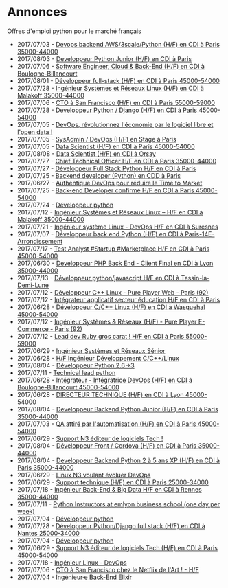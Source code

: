 # Annonces

Offres d'emploi python pour le marché français

* 2017/07/03 - [Devops backend AWS/3scale/Python (H/F) en CDI à Paris 35000-44000](http://www.pyjobs.fr/jobs/details/5803/devops-backend-aws-3scale-python-h-f-en-cdi-a-paris-35000-44000 "Devops backend AWS/3scale/Python (H/F) en CDI à Paris 35000-44000")
* 2017/08/03 - [Developpeur Python Junior (H/F) en CDI à Paris](http://www.pyjobs.fr/jobs/details/5837/developpeur-python-junior-h-f-en-cdi-a-paris "Developpeur Python Junior (H/F) en CDI à Paris")
* 2017/07/06 - [Software Engineer, Cloud & Back-End (H/F) en CDI à Boulogne-Billancourt](http://www.pyjobs.fr/jobs/details/5813/software-engineer-cloud-back-end-h-f-en-cdi-a-boulogne-billancourt "Software Engineer, Cloud & Back-End (H/F) en CDI à Boulogne-Billancourt")
* 2017/08/01 - [Développeur full-stack (H/F) en CDI à Paris 45000-54000](http://www.pyjobs.fr/jobs/details/5836/developpeur-full-stack-h-f-en-cdi-a-paris-45000-54000 "Développeur full-stack (H/F) en CDI à Paris 45000-54000")
* 2017/07/28 - [Ingénieur Systèmes et Réseaux Linux (H/F) en CDI à Malakoff 35000-44000](http://www.pyjobs.fr/jobs/details/5834/ingenieur-systemes-et-reseaux-linux-h-f-en-cdi-a-malakoff-35000-44000 "Ingénieur Systèmes et Réseaux Linux (H/F) en CDI à Malakoff 35000-44000")
* 2017/07/06 - [CTO à San Francisco (H/F) en CDI à Paris 55000-59000](http://www.pyjobs.fr/jobs/details/5812/cto-a-san-francisco-h-f-en-cdi-a-paris-55000-59000 "CTO à San Francisco (H/F) en CDI à Paris 55000-59000")
* 2017/07/28 - [Developpeur Python / Django (H/F) en CDI à Paris 45000-54000](http://www.pyjobs.fr/jobs/details/5833/developpeur-python-django-h-f-en-cdi-a-paris-45000-54000 "Developpeur Python / Django (H/F) en CDI à Paris 45000-54000")
* 2017/07/05 - [DevOps, révolutionnez l'économie par le logiciel libre et l'open data !](http://www.pyjobs.fr/jobs/details/5811/devops-revolutionnez-leconomie-par-le-logiciel-libre-et-lopen-data "DevOps, révolutionnez l'économie par le logiciel libre et l'open data !")
* 2017/07/05 - [SysAdmin / DevOps (H/F) en Stage à Paris](http://www.pyjobs.fr/jobs/details/5809/sysadmin-devops-h-f-en-stage-a-paris "SysAdmin / DevOps (H/F) en Stage à Paris")
* 2017/07/05 - [Data Scientist (H/F) en CDI à Paris 45000-54000](http://www.pyjobs.fr/jobs/details/5810/data-scientist-h-f-en-cdi-a-paris-45000-54000 "Data Scientist (H/F) en CDI à Paris 45000-54000")
* 2017/08/08 - [Data Scientist (H/F) en CDI à Orsay](http://www.pyjobs.fr/jobs/details/5842/data-scientist-h-f-en-cdi-a-orsay "Data Scientist (H/F) en CDI à Orsay")
* 2017/07/27 - [Chief Technical Officer H/F en CDI à Paris 35000-44000](http://www.pyjobs.fr/jobs/details/5831/chief-technical-officer-h-f-en-cdi-a-paris-35000-44000 "Chief Technical Officer H/F en CDI à Paris 35000-44000")
* 2017/07/27 - [Développeur Full Stack Python H/F en CDI à Paris](http://www.pyjobs.fr/jobs/details/5832/developpeur-full-stack-python-h-f-en-cdi-a-paris "Développeur Full Stack Python H/F en CDI à Paris")
* 2017/07/25 - [Backend developer (Python) en CDD à Paris](http://www.pyjobs.fr/jobs/details/5830/backend-developer-python-en-cdd-a-paris "Backend developer (Python) en CDD à Paris")
* 2017/06/27 - [Authentique DevOps pour réduire le Time to Market](http://www.pyjobs.fr/jobs/details/5790/authentique-devops-pour-reduire-le-time-to-market "Authentique DevOps pour réduire le Time to Market")
* 2017/07/25 - [Back-end Developer confirmé H/F en CDI à Paris 45000-54000](http://www.pyjobs.fr/jobs/details/5829/back-end-developer-confirme-h-f-en-cdi-a-paris-45000-54000 "Back-end Developer confirmé H/F en CDI à Paris 45000-54000")
* 2017/07/24 - [Développeur python](http://www.pyjobs.fr/jobs/details/5828/developpeur-python "Développeur python")
* 2017/07/12 - [Ingénieur Systèmes et Réseaux Linux – H/F en CDI à Malakoff 35000-44000](http://www.pyjobs.fr/jobs/details/5822/ingenieur-systemes-et-reseaux-linux-h-f-en-cdi-a-malakoff-35000-44000 "Ingénieur Systèmes et Réseaux Linux – H/F en CDI à Malakoff 35000-44000")
* 2017/07/21 - [Ingénieur système Linux - DevOps H/F en CDI à Suresnes](http://www.pyjobs.fr/jobs/details/5827/ingenieur-systeme-linux-devops-h-f-en-cdi-a-suresnes "Ingénieur système Linux - DevOps H/F en CDI à Suresnes")
* 2017/07/07 - [Développeur  back end Python (H/F) en CDI à Paris-14E-Arrondissement](http://www.pyjobs.fr/jobs/details/5815/developpeur-back-end-python-h-f-en-cdi-a-paris-14e-arrondissement "Développeur  back end Python (H/F) en CDI à Paris-14E-Arrondissement")
* 2017/07/17 - [Test Analyst #Startup #Marketplace H/F en CDI à Paris 45000-54000](http://www.pyjobs.fr/jobs/details/5824/test-analyst-startup-marketplace-h-f-en-cdi-a-paris-45000-54000 "Test Analyst #Startup #Marketplace H/F en CDI à Paris 45000-54000")
* 2017/06/30 - [Developpeur PHP Back End - Client Final en CDI à Lyon 35000-44000](http://www.pyjobs.fr/jobs/details/5802/developpeur-php-back-end-client-final-en-cdi-a-lyon-35000-44000 "Developpeur PHP Back End - Client Final en CDI à Lyon 35000-44000")
* 2017/07/13 - [Développeur python/javascript H/F en CDI à Tassin-la-Demi-Lune](http://www.pyjobs.fr/jobs/details/5823/developpeur-python-javascript-h-f-en-cdi-a-tassin-la-demi-lune "Développeur python/javascript H/F en CDI à Tassin-la-Demi-Lune")
* 2017/07/12 - [Développeur C++ Linux - Pure Player Web - Paris (92)](http://www.pyjobs.fr/jobs/details/5820/developpeur-c-linux-pure-player-web-paris-92 "Développeur C++ Linux - Pure Player Web - Paris (92)")
* 2017/07/12 - [Intégrateur applicatif secteur éducation H/F en CDI à Paris](http://www.pyjobs.fr/jobs/details/5821/integrateur-applicatif-secteur-education-h-f-en-cdi-a-paris "Intégrateur applicatif secteur éducation H/F en CDI à Paris")
* 2017/06/28 - [Développeur C/C++ Linux (H/F) en CDI à Wasquehal 45000-54000](http://www.pyjobs.fr/jobs/details/5796/developpeur-c-c-linux-h-f-en-cdi-a-wasquehal-45000-54000 "Développeur C/C++ Linux (H/F) en CDI à Wasquehal 45000-54000")
* 2017/07/12 - [Ingénieur Systèmes & Réseaux (H/F) - Pure Player E-Commerce - Paris (92)](http://www.pyjobs.fr/jobs/details/5819/ingenieur-systemes-reseaux-h-f-pure-player-e-commerce-paris-92 "Ingénieur Systèmes & Réseaux (H/F) - Pure Player E-Commerce - Paris (92)")
* 2017/07/12 - [Lead dev Ruby gros carat ! H/F en CDI à Paris 55000-59000](http://www.pyjobs.fr/jobs/details/5818/lead-dev-ruby-gros-carat-h-f-en-cdi-a-paris-55000-59000 "Lead dev Ruby gros carat ! H/F en CDI à Paris 55000-59000")
* 2017/06/29 - [Ingénieur Systèmes et Réseaux Sénior](http://www.pyjobs.fr/jobs/details/5801/ingenieur-systemes-et-reseaux-senior "Ingénieur Systèmes et Réseaux Sénior")
* 2017/06/28 - [H/F Ingénieur Développement C/C++/Linux](http://www.pyjobs.fr/jobs/details/5795/h-f-ingenieur-developpement-c-c-linux "H/F Ingénieur Développement C/C++/Linux")
* 2017/08/04 - [Développeur Python 2.6->3](http://www.pyjobs.fr/jobs/details/5841/developpeur-python-2-6-3 "Développeur Python 2.6->3")
* 2017/07/11 - [Technical lead python](http://www.pyjobs.fr/jobs/details/5817/technical-lead-python "Technical lead python")
* 2017/06/28 - [Intégrateur - Intégratrice DevOps (H/F) en CDI à Boulogne-Billancourt 45000-54000](http://www.pyjobs.fr/jobs/details/5793/integrateur-integratrice-devops-h-f-en-cdi-a-boulogne-billancourt-45000-54000 "Intégrateur - Intégratrice DevOps (H/F) en CDI à Boulogne-Billancourt 45000-54000")
* 2017/06/28 - [DIRECTEUR TECHNIQUE (H/F) en CDI à Lyon 45000-54000](http://www.pyjobs.fr/jobs/details/5794/directeur-technique-h-f-en-cdi-a-lyon-45000-54000 "DIRECTEUR TECHNIQUE (H/F) en CDI à Lyon 45000-54000")
* 2017/08/04 - [Developpeur Backend Python Junior (H/F) en CDI à Paris 35000-44000](http://www.pyjobs.fr/jobs/details/5840/developpeur-backend-python-junior-h-f-en-cdi-a-paris-35000-44000 "Developpeur Backend Python Junior (H/F) en CDI à Paris 35000-44000")
* 2017/07/03 - [QA attiré par l'automatisation (H/F) en CDI à Paris 45000-54000](http://www.pyjobs.fr/jobs/details/5808/qa-attire-par-lautomatisation-h-f-en-cdi-a-paris-45000-54000 "QA attiré par l'automatisation (H/F) en CDI à Paris 45000-54000")
* 2017/06/29 - [Support N3 éditeur de logiciels Tech !](http://www.pyjobs.fr/jobs/details/5798/support-n3-editeur-de-logiciels-tech "Support N3 éditeur de logiciels Tech !")
* 2017/08/04 - [Développeur Front / Cordova (H/F) en CDI à Paris 35000-44000](http://www.pyjobs.fr/jobs/details/5838/developpeur-front-cordova-h-f-en-cdi-a-paris-35000-44000 "Développeur Front / Cordova (H/F) en CDI à Paris 35000-44000")
* 2017/08/04 - [Developpeur Backend Python 2 à 5 ans XP (H/F) en CDI à Paris 35000-44000](http://www.pyjobs.fr/jobs/details/5839/developpeur-backend-python-2-a-5-ans-xp-h-f-en-cdi-a-paris-35000-44000 "Developpeur Backend Python 2 à 5 ans XP (H/F) en CDI à Paris 35000-44000")
* 2017/06/29 - [Linux N3 voulant évoluer DevOps](http://www.pyjobs.fr/jobs/details/5797/linux-n3-voulant-evoluer-devops "Linux N3 voulant évoluer DevOps")
* 2017/06/29 - [Support technique (H/F) en CDI à Paris 25000-34000](http://www.pyjobs.fr/jobs/details/5799/support-technique-h-f-en-cdi-a-paris-25000-34000 "Support technique (H/F) en CDI à Paris 25000-34000")
* 2017/07/18 - [Ingénieur Back-End & Big Data H/F en CDI à Rennes 35000-44000](http://www.pyjobs.fr/jobs/details/5826/ingenieur-back-end-big-data-h-f-en-cdi-a-rennes-35000-44000 "Ingénieur Back-End & Big Data H/F en CDI à Rennes 35000-44000")
* 2017/07/11 - [Python Instructors at emlyon business school (one day per week)](http://www.pyjobs.fr/jobs/details/5816/python-instructors-at-emlyon-business-school-one-day-per-week "Python Instructors at emlyon business school (one day per week)")
* 2017/07/04 - [Développeur python](http://www.pyjobs.fr/jobs/details/5807/developpeur-python "Développeur python")
* 2017/07/28 - [Développeur Python/Django full stack (H/F) en CDI à Nantes 25000-34000](http://www.pyjobs.fr/jobs/details/5835/developpeur-python-django-full-stack-h-f-en-cdi-a-nantes-25000-34000 "Développeur Python/Django full stack (H/F) en CDI à Nantes 25000-34000")
* 2017/07/04 - [Développeur python](http://www.pyjobs.fr/jobs/details/5806/developpeur-python "Développeur python")
* 2017/06/29 - [Support N3 éditeur de logiciels Tech (H/F) en CDI à Paris 45000-54000](http://www.pyjobs.fr/jobs/details/5800/support-n3-editeur-de-logiciels-tech-h-f-en-cdi-a-paris-45000-54000 "Support N3 éditeur de logiciels Tech (H/F) en CDI à Paris 45000-54000")
* 2017/07/18 - [Ingénieur Linux - DevOps](http://www.pyjobs.fr/jobs/details/5825/ingenieur-linux-devops "Ingénieur Linux - DevOps")
* 2017/07/06 - [CTO à San Francisco chez le Netflix de l'Art ! - H/F](http://www.pyjobs.fr/jobs/details/5814/cto-a-san-francisco-chez-le-netflix-de-lart-h-f "CTO à San Francisco chez le Netflix de l'Art ! - H/F")
* 2017/07/04 - [Ingénieur·e Back-End Elixir](http://www.pyjobs.fr/jobs/details/5805/ingenieur-e-back-end-elixir "Ingénieur·e Back-End Elixir")

